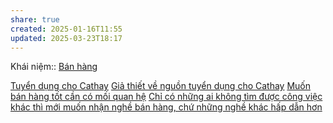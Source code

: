 ```yaml
---
share: true
created: 2025-01-16T11:55
updated: 2025-03-23T18:17
---
```

Khái niệm:: [Bán hàng](../../../../../%E2%9A%A1Hi%E1%BB%83u%20bi%E1%BA%BFt%20s%C3%A2u/%CE%9E%20Kh%C3%A1i%20ni%E1%BB%87m/B%C3%A1n%20h%C3%A0ng.md)

[Tuyển dụng cho Cathay](../../../../../%F0%9F%93%90D%E1%BB%B1%20%C3%A1n/Ch%E1%BA%A1y%20ch%E1%BB%89%20ti%C3%AAu/L%C3%A0m%20nh%C3%A2n%20s%E1%BB%B1%20th%E1%BA%ADt/B%E1%BA%A3o%20hi%E1%BB%83m/T%C3%A0i%20li%E1%BB%87u/Tuy%E1%BB%83n%20d%E1%BB%A5ng/Tuy%E1%BB%83n%20d%E1%BB%A5ng%20cho%20Cathay.md)
[Giả thiết về nguồn tuyển dụng cho Cathay](../../../../../%F0%9F%93%90D%E1%BB%B1%20%C3%A1n/Ch%E1%BA%A1y%20ch%E1%BB%89%20ti%C3%AAu/L%C3%A0m%20nh%C3%A2n%20s%E1%BB%B1%20th%E1%BA%ADt/B%E1%BA%A3o%20hi%E1%BB%83m/Gi%E1%BA%A3%20thi%E1%BA%BFt/Gi%E1%BA%A3%20thi%E1%BA%BFt%20v%E1%BB%81%20ngu%E1%BB%93n%20tuy%E1%BB%83n%20d%E1%BB%A5ng%20cho%20Cathay.md)
[Muốn bán hàng tốt cần có mối quan hệ](../../../../../%E2%9A%A1Hi%E1%BB%83u%20bi%E1%BA%BFt%20s%C3%A2u/Mu%E1%BB%91n%20b%C3%A1n%20h%C3%A0ng%20t%E1%BB%91t%20c%E1%BA%A7n%20c%C3%B3%20m%E1%BB%91i%20quan%20h%E1%BB%87.md)
[Chỉ có những ai không tìm được công việc khác thì mới muốn nhận nghề bán hàng, chứ những nghề khác hấp dẫn hơn](../../../../../%E2%9A%A1Hi%E1%BB%83u%20bi%E1%BA%BFt%20s%C3%A2u/%C4%90%E1%BA%A1o%20%C4%91%E1%BB%A9c,%20ph%C3%A1p%20lu%E1%BA%ADt.%20Ch%E1%BB%A7%20ngh%C4%A9a%20t%C3%A2n%20t%E1%BB%B1%20do/Ch%E1%BB%89%20c%C3%B3%20nh%E1%BB%AFng%20ai%20kh%C3%B4ng%20t%C3%ACm%20%C4%91%C6%B0%E1%BB%A3c%20c%C3%B4ng%20vi%E1%BB%87c%20kh%C3%A1c%20th%C3%AC%20m%E1%BB%9Bi%20mu%E1%BB%91n%20nh%E1%BA%ADn%20ngh%E1%BB%81%20b%C3%A1n%20h%C3%A0ng,%20ch%E1%BB%A9%20nh%E1%BB%AFng%20ngh%E1%BB%81%20kh%C3%A1c%20h%E1%BA%A5p%20d%E1%BA%ABn%20h%C6%A1n.md)